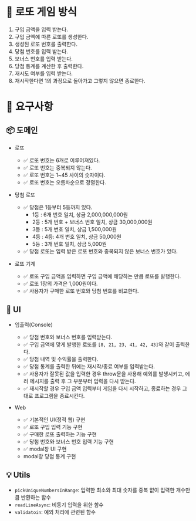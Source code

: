 # 🎱 로또 게임 방식

1. 구입 금액을 입력 받는다.
2. 구입 금액에 따른 로또를 생성한다.
3. 생성된 로또 번호를 출력한다.
4. 당첨 번호를 입력 받는다.
5. 보너스 번호를 입력 받는다.
6. 당첨 통계를 계산한 후 출력한다.
7. 재시도 여부를 입력 받는다.
8. 재시작한다면 1의 과정으로 돌아가고 그렇지 않으면 종료한다.

# 🎯 요구사항

## 📦 도메인

- 로또

  - ✅ 로또 번호는 6개로 이루어져있다.
  - ✅ 로또 번호는 중복되지 않는다.
  - ✅ 로또 번호는 1~45 사이의 숫자이다.
  - ✅ 로또 번호는 오름차순으로 정렬한다.

- 당첨 로또

  - ✅ 당첨은 1등부터 5등까지 있다.
    - 1등 : 6개 번호 일치, 상금 2,000,000,000원
    - 2등 : 5개 번호 + 보너스 번호 일치, 상금 30,000,000원
    - 3등 : 5개 번호 일치, 상금 1,500,000원
    - 4등 : 4등: 4개 번호 일치, 상금 50,000원
    - 5등 : 3개 번호 일치, 상금 5,000원
  - ✅ 당첨 로또는 입력 받은 로또 번호와 중복되지 않은 보너스 번호가 있다.

- 로또 기계

  - ✅ 로또 구입 금액을 입력하면 구입 금액에 해당하는 만큼 로또를 발행한다.
  - ✅ 로또 1장의 가격은 1,000원이다.
  - ✅ 사용자가 구매한 로또 번호와 당첨 번호를 비교한다.

## 💄 UI

- 입출력(Console)

  - ✅ 당첨 번호와 보너스 번호를 입력받는다.
  - ✅ 구입 금액에 맞게 발행한 로또를 `[8, 21, 23, 41, 42, 43]`와 같이 출력한다.
  - ✅ 당첨 내역 및 수익률을 출력한다.
  - ✅ 당첨 통계를 출력한 뒤에는 재시작/종료 여부를 입력받는다.
  - ✅ 사용자가 잘못된 값을 입력한 경우 throw문을 사용해 예외를 발생시키고, 에러 메시지를 출력 후 그 부분부터 입력을 다시 받는다.
  - ✅ 재시작할 경우 구입 금액 입력부터 게임을 다시 시작하고, 종료하는 경우 그대로 프로그램을 종료시킨다.

- Web

  - ✅ 기본적인 UI(정적 웹) 구현
  - ✅ 로또 구입 입력 기능 구현
  - ✅ 구매한 로또 출력하는 기능 구현
  - ✅ 당첨 번호와 보너스 번호 입력 기능 구현
  - ✅ modal창 UI 구현
  - modal창 당첨 통계 구현

## 💡 Utils

- `pickUniqueNumbersInRange`: 입력한 최소와 최대 숫자를 중복 없이 입력한 개수만큼 반환하는 함수
- `readLineAsync`: 비동기 입력을 위한 함수
- `validatoin`: 예외 처리에 관련된 함수
